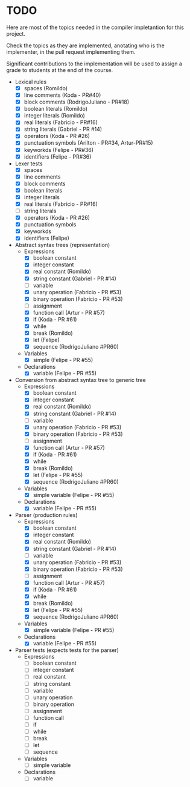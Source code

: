 # TODO

Here are most of the topics needed in the compiler impletantion for this project.

Check the topics as they are implemented, anotating who is the implementer, in the pull request implementing them.

Significant contributions to the implementation will be used to assign a grade to students at the end of the course.

- Lexical rules
   - [x] spaces (Romildo)
   - [x] line comments (Koda - PR#40)
   - [x] block comments (RodrigoJuliano - PR#18)
   - [x] boolean literals (Romildo)
   - [x] integer literals (Romildo)
   - [x] real literals (Fabricio - PR#16)
   - [x] string literals (Gabriel - PR #14)
   - [x] operators (Koda - PR #26)
   - [x] punctuation symbols (Arilton - PR#34, Artur-PR#15)
   - [x] keyworkds (Felipe - PR#36)
   - [x] identifiers (Felipe - PR#36)
   
- Lexer tests
   - [x] spaces
   - [x] line comments
   - [x] block comments
   - [x] boolean literals
   - [x] integer literals
   - [x] real literals (Fabricio - PR#16)
   - [ ] string literals
   - [x] operators (Koda - PR #26)
   - [x] punctuation symbols
   - [x] keyworkds
   - [x] identifiers (Felipe)

- Abstract syntax trees (representation)
   - Expressions
     - [x] boolean constant
     - [x] integer constant
     - [x] real constant (Romildo)
     - [x] string constant (Gabriel - PR #14)
     - [ ] variable
     - [x] unary operation  (Fabricio - PR #53)
     - [x] binary operation  (Fabricio - PR #53)
     - [ ] assignment
     - [x] function call   (Artur - PR #57)
     - [x] if (Koda - PR #61)
     - [x] while
     - [x] break (Romildo)
     - [x] let (Felipe)
     - [x] sequence (RodrigoJuliano #PR60)
   - Variables
     - [x] simple (Felipe - PR #55)
   - Declarations
     - [x] variable (Felipe - PR #55)

- Conversion from abstract syntax tree to generic tree
   - Expressions
     - [x] boolean constant
     - [x] integer constant
     - [x] real constant (Romildo)
     - [x] string constant (Gabriel - PR #14)
     - [ ] variable
     - [x] unary operation  (Fabricio - PR #53)
     - [x] binary operation  (Fabricio - PR #53)
     - [ ] assignment
     - [x] function call  (Artur - PR #57)
     - [x] if (Koda - PR #61)
     - [x] while
     - [x] break (Romildo)
     - [x] let (Felipe - PR #55)
     - [x] sequence (RodrigoJuliano #PR60)
   - Variables
     - [x] simple variable (Felipe - PR #55)
   - Declarations
     - [x] variable (Felipe - PR #55)

- Parser (production rules)
   - Expressions
     - [x] boolean constant
     - [x] integer constant
     - [x] real constant (Romildo)
     - [x] string constant (Gabriel - PR #14)
     - [ ] variable
     - [x] unary operation  (Fabricio - PR #53)
     - [x] binary operation  (Fabricio - PR #53)
     - [ ] assignment
     - [x] function call   (Artur - PR #57)
     - [x] if (Koda - PR #61)
     - [x] while
     - [x] break (Romildo)
     - [x] let (Felipe - PR #55)
     - [x] sequence (RodrigoJuliano #PR60)
   - Variables
     - [x] simple variable (Felipe - PR #55)
   - Declarations
     - [x] variable (Felipe - PR #55)

- Parser tests (expects tests for the parser)
   - Expressions
     - [ ] boolean constant
     - [ ] integer constant
     - [ ] real constant
     - [ ] string constant
     - [ ] variable
     - [ ] unary operation
     - [ ] binary operation
     - [ ] assignment
     - [ ] function call
     - [ ] if
     - [ ] while
     - [ ] break
     - [ ] let
     - [ ] sequence
   - Variables
     - [ ] simple variable
   - Declarations
     - [ ] variable
